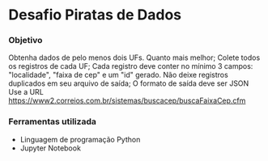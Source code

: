 # Desafio Piratas de Dados
### Objetivo
Obtenha dados de pelo menos dois UFs. Quanto mais melhor; Colete todos os registros de cada UF; Cada registro deve conter no mínimo 3 campos: "localidade", "faixa de cep" e um "id" gerado. Não deixe registros duplicados em seu arquivo de saída; O formato de saída deve ser JSON
Use a URL https://www2.correios.com.br/sistemas/buscacep/buscaFaixaCep.cfm 


### Ferramentas utilizada

* Linguagem de programação Python
* Jupyter Notebook
